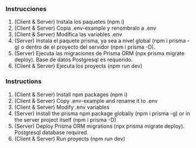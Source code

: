 ### Instrucciones

1. (Client & Server) Instala los paquetes (npm i) 
2. (Client & Server) Copia .env-example y renombralo a .env
3. (Client & Server) Modifica las variables .env
4. (Server) Instala el paquete prisma, ya sea a nivel global (npm i prisma -g) o dentro de el proyecto del servidor (npm i prisma -D).
5. (Server) Ejecuta las migraciones de Prisma ORM (npx prisma migrate deploy). Base de datos Postgresql es requerido.
6. (Client & Server) Ejecuta los proyects (npm run dev)

### Instructions

1. (Client & Server) Install npm packages (npm i)
2. (Client & Server) Copy .env-example and rename it to .env
3. (Client & Server) Modify .env variables
4. (Server) Install the prisma npm package globally (npm i prisma -g) or in the server project itself (npm i prisma -D)
5. (Server) Deploy Prisma ORM migrations (npx prisma migrate deploy). Postgresql database required.
6. (Client & Server) Run proyects (npm run dev)
